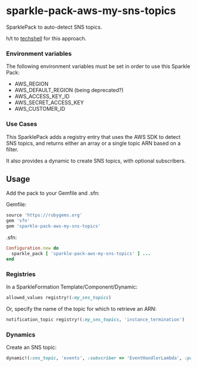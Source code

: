 # sparkle-pack-aws-my-sns-topics
SparklePack to auto-detect SNS topics.

h/t to [techshell](https://github.com/techshell) for this approach.

### Environment variables

The following environment variables must be set in order to use this Sparkle
Pack:

- AWS_REGION
- AWS_DEFAULT_REGION (being deprecated?)
- AWS_ACCESS_KEY_ID
- AWS_SECRET_ACCESS_KEY
- AWS_CUSTOMER_ID

### Use Cases

This SparklePack adds a registry entry that uses the AWS SDK to detect SNS
topics, and returns either an array or a single topic ARN based on a filter.

It also provides a dynamic to create SNS topics, with optional subscribers.

## Usage

Add the pack to your Gemfile and .sfn:

Gemfile:
```ruby
source 'https://rubygems.org'
gem 'sfn'
gem 'sparkle-pack-aws-my-sns-topics'
```

.sfn:
```ruby
Configuration.new do
  sparkle_pack [ 'sparkle-pack-aws-my-sns-topics' ] ...
end
```

### Registries

In a SparkleFormation Template/Component/Dynamic:
```ruby
allowed_values registry!(:my_sns_topics)
```

Or, specify the name of the topic for which to retrieve an ARN:

```ruby
notification_topic registry!(:my_sns_topics, 'instance_termination')
```

### Dynamics

Create an SNS topic:

```ruby
dynamic!(:sns_topic, 'events', :subscriber => 'EventHandlerLambda', :protocol => 'lambda')
